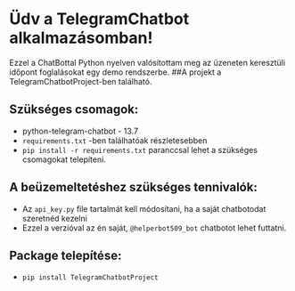 # Üdv a TelegramChatbot alkalmazásomban!

Ezzel a ChatBottal Python nyelven valósítottam meg az üzeneten keresztüli időpont foglalásokat egy demo rendszerbe.
##A projekt a TelegramChatbotProject-ben található.
## Szükséges csomagok:
- python-telegram-chatbot - 13.7
- `requirements.txt` -ben találhatóak részletesebben
- `pip install -r requirements.txt` paranccsal lehet a szükséges csomagokat telepíteni.

## A beüzemeltetéshez szükséges tennivalók: 
- Az `api_key.py` file tartalmát kell módosítani, ha a saját chatbotodat szeretnéd kezelni
- Ezzel a verzióval az én saját, `@helperbot509_bot` chatbotot lehet futtatni.

## Package telepítése:
- `pip install TelegramChatbotProject`
